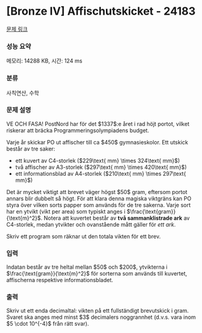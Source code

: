 # [Bronze IV] Affischutskicket - 24183 

[문제 링크](https://www.acmicpc.net/problem/24183) 

### 성능 요약

메모리: 14288 KB, 시간: 124 ms

### 분류

사칙연산, 수학

### 문제 설명

<p>VE OCH FASA! PostNord har för det $1337$:e året i rad höjt portot, vilket riskerar att bräcka Programmeringsolympiadens budget.</p>

<p>Varje år skickar PO ut affischer till ca $450$ gymnasieskolor. Ett utskick består av tre saker: </p>

<ul>
	<li>ett kuvert av C4-storlek ($229\text{ mm} \times 324\text{ mm}$)</li>
	<li>två affischer av A3-storlek ($297\text{ mm} \times 420\text{ mm}$)</li>
	<li>ett informationsblad av A4-storlek ($210\text{ mm} \times 297\text{ mm}$)</li>
</ul>

<p>Det är mycket viktigt att brevet väger högst $50$ gram, eftersom portot annars blir dubbelt så högt. För att klara denna magiska viktgräns kan PO styra över vilken sorts papper som används för de tre sakerna. Varje sort har en ytvikt (vikt per area) som typiskt anges i $\frac{\text{gram}}{\text{m}^2}$. Notera att kuvertet består av <strong>två sammanklistrade ark</strong> av C4-storlek, medan ytvikter och ovanstående mått gäller för <em>ett ark</em>.</p>

<p>Skriv ett program som räknar ut den totala vikten för ett brev.</p>

### 입력 

 <p>Indatan består av tre heltal mellan $50$ och $200$, ytvikterna i $\frac{\text{gram}}{\text{m}^2}$ för sorterna som används till kuvertet, affischerna respektive informationsbladet.</p>

### 출력 

 <p>Skriv ut ett enda decimaltal: vikten på ett fullständigt brevutskick i gram. Svaret ska anges med minst $3$ decimalers noggrannhet (d.v.s. vara inom $5 \cdot 10^{-4}$ från rätt svar).</p>

